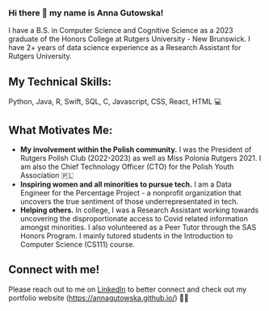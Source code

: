 ### Hi there 👋 my name is Anna Gutowska!

I have a B.S. in Computer Science and Cognitive Science as a 2023 graduate of the Honors College at Rutgers University - New Brunswick. I have 2+ years of data science experience as a Research Assistant for Rutgers University. 

## My Technical Skills: 
Python, Java, R, Swift, SQL, C, Javascript, CSS, React, HTML 💻

## What Motivates Me: 
* **My involvement within the Polish community.** I was the President of Rutgers Polish Club (2022-2023) as well as Miss Polonia Rutgers 2021. I am also the Chief Technology Officer (CTO) for the Polish Youth Association 🇵🇱
* **Inspiring women and all minorities to pursue tech.** I am a Data Engineer for the Percentage Project - a nonprofit organization that uncovers the true sentiment of those underrepresentated in tech. 
* **Helping others.** In college, I was a Research Assistant working towards uncovering the disproportionate access to Covid related information amongst minorities. I also volunteered as a Peer Tutor through the SAS Honors Program. I mainly tutored students in the Introduction to Computer Science (CS111) course. 

## Connect with me!
Please reach out to me on [LinkedIn](https://www.linkedin.com/in/anna-gutowska/) to better connect and check out my portfolio website (https://annagutowska.github.io/) 🙌🏻

<!--
**AnnaGutowska/AnnaGutowska** is a ✨ _special_ ✨ repository because its `README.md` (this file) appears on your GitHub profile.


Here are some ideas to get you started:

- 🔭 I’m currently working on ...
- 🌱 I’m currently learning ...
- 👯 I’m looking to collaborate on ...
- 🤔 I’m looking for help with ...
- 💬 Ask me about ...
- 📫 How to reach me: ...
- 😄 Pronouns: ...
- ⚡ Fun fact: ...
-->
